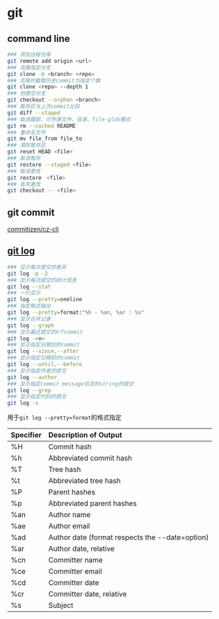 # git

## command line

```bash
### 添加远程仓库
git remote add origin <url>
### 克隆指定分支
git clone -b <branch> <repo>
### 克隆时截取历史commit为指定个数
git clone <repo> --depth 1
### 创建空分支
git checkout --orphan <branch>
### 暂存区与上次commit比较
git diff --staged
### 取消跟踪，可传递文件、目录、file-glob模式
git rm --cached README
### 重命名文件
git mv file_from file_to
### 清除暂存区
git reset HEAD <file>
### 取消暂存
git restore --staged <file>
### 取消更改
git restore　<file>
### 丢弃更改
git checkout -- <file>
```

## git commit

[commitizen/cz-cli](https://github.com/commitizen/cz-cli)

## [git log](https://git-scm.com/book/en/v2/Git-Basics-Viewing-the-Commit-History)

```bash
### 显示每次提交的差异
git log -p -2
### 显示每次提交的统计信息
git log --stat
### 一行显示
git log --pretty=oneline
### 指定格式输出
git log --pretty=format:"%h - %an, %ar : %s"
### 显示合并记录
git log --graph
### 显示最近提交的n个commit
git log -<n>
### 显示指定日期后的commit
git log --since,--after
### 显示指定日期前的commit
git log --until,--before
### 显示指定作者的提交
git log --author
### 显示指定commit message包含的string的提交
git log --grep
### 显示指定代码的提交
git log -s
```

 用于`git log --pretty=format`的格式指定

| Specifier | Description of Output |
| :--- | :--- |
| %H | Commit hash |
| %h | Abbreviated commit hash |
| %T | Tree hash |
| %t | Abbreviated tree hash |
| %P | Parent hashes |
| %p | Abbreviated parent hashes |
| %an | Author name |
| %ae | Author email |
| %ad | Author date \(format respects the --date=option\) |
| %ar | Author date, relative |
| %cn | Committer name |
| %ce | Committer email |
| %cd | Committer date |
| %cr | Committer date, relative |
| %s | Subject |



